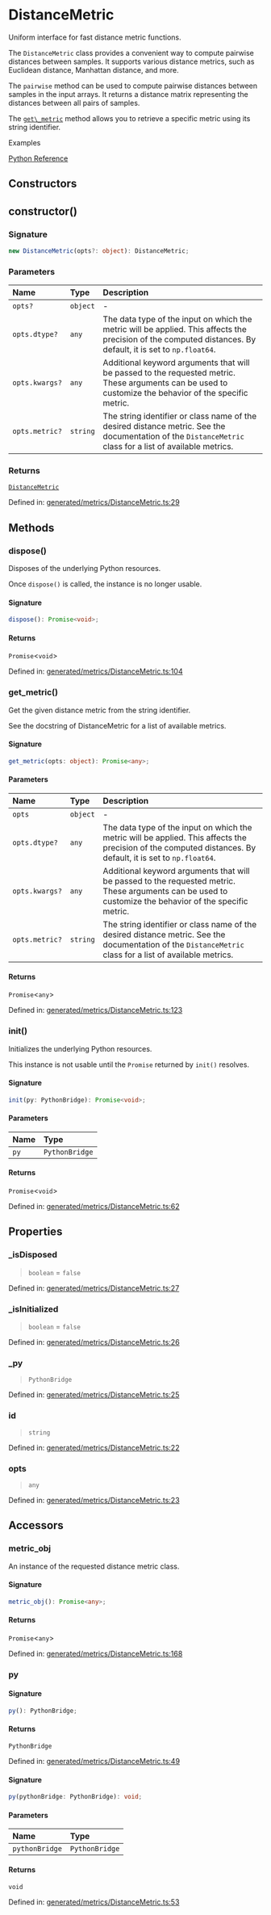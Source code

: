 # DistanceMetric

Uniform interface for fast distance metric functions.

The `DistanceMetric` class provides a convenient way to compute pairwise distances between samples. It supports various distance metrics, such as Euclidean distance, Manhattan distance, and more.

The `pairwise` method can be used to compute pairwise distances between samples in the input arrays. It returns a distance matrix representing the distances between all pairs of samples.

The [`get\_metric`](#sklearn.metrics.DistanceMetric.get_metric "sklearn.metrics.DistanceMetric.get_metric") method allows you to retrieve a specific metric using its string identifier.

Examples

[Python Reference](https://scikit-learn.org/stable/modules/generated/sklearn.metrics.DistanceMetric.html)

## Constructors

## constructor()

### Signature

```ts
new DistanceMetric(opts?: object): DistanceMetric;
```

### Parameters

| Name | Type | Description |
| :------ | :------ | :------ |
| `opts?` | `object` | - |
| `opts.dtype?` | `any` | The data type of the input on which the metric will be applied. This affects the precision of the computed distances. By default, it is set to `np.float64`. |
| `opts.kwargs?` | `any` | Additional keyword arguments that will be passed to the requested metric. These arguments can be used to customize the behavior of the specific metric. |
| `opts.metric?` | `string` | The string identifier or class name of the desired distance metric. See the documentation of the `DistanceMetric` class for a list of available metrics. |

### Returns

[`DistanceMetric`](DistanceMetric.md)

Defined in:  [generated/metrics/DistanceMetric.ts:29](https://github.com/transitive-bullshit/scikit-learn-ts/blob/f3d7d2d/packages/sklearn/src/generated/metrics/DistanceMetric.ts#L29)

## Methods

### dispose()

Disposes of the underlying Python resources.

Once `dispose()` is called, the instance is no longer usable.

#### Signature

```ts
dispose(): Promise<void>;
```

#### Returns

`Promise`\<`void`\>

Defined in:  [generated/metrics/DistanceMetric.ts:104](https://github.com/transitive-bullshit/scikit-learn-ts/blob/f3d7d2d/packages/sklearn/src/generated/metrics/DistanceMetric.ts#L104)

### get\_metric()

Get the given distance metric from the string identifier.

See the docstring of DistanceMetric for a list of available metrics.

#### Signature

```ts
get_metric(opts: object): Promise<any>;
```

#### Parameters

| Name | Type | Description |
| :------ | :------ | :------ |
| `opts` | `object` | - |
| `opts.dtype?` | `any` | The data type of the input on which the metric will be applied. This affects the precision of the computed distances. By default, it is set to `np.float64`. |
| `opts.kwargs?` | `any` | Additional keyword arguments that will be passed to the requested metric. These arguments can be used to customize the behavior of the specific metric. |
| `opts.metric?` | `string` | The string identifier or class name of the desired distance metric. See the documentation of the `DistanceMetric` class for a list of available metrics. |

#### Returns

`Promise`\<`any`\>

Defined in:  [generated/metrics/DistanceMetric.ts:123](https://github.com/transitive-bullshit/scikit-learn-ts/blob/f3d7d2d/packages/sklearn/src/generated/metrics/DistanceMetric.ts#L123)

### init()

Initializes the underlying Python resources.

This instance is not usable until the `Promise` returned by `init()` resolves.

#### Signature

```ts
init(py: PythonBridge): Promise<void>;
```

#### Parameters

| Name | Type |
| :------ | :------ |
| `py` | `PythonBridge` |

#### Returns

`Promise`\<`void`\>

Defined in:  [generated/metrics/DistanceMetric.ts:62](https://github.com/transitive-bullshit/scikit-learn-ts/blob/f3d7d2d/packages/sklearn/src/generated/metrics/DistanceMetric.ts#L62)

## Properties

### \_isDisposed

> `boolean`  = `false`

Defined in:  [generated/metrics/DistanceMetric.ts:27](https://github.com/transitive-bullshit/scikit-learn-ts/blob/f3d7d2d/packages/sklearn/src/generated/metrics/DistanceMetric.ts#L27)

### \_isInitialized

> `boolean`  = `false`

Defined in:  [generated/metrics/DistanceMetric.ts:26](https://github.com/transitive-bullshit/scikit-learn-ts/blob/f3d7d2d/packages/sklearn/src/generated/metrics/DistanceMetric.ts#L26)

### \_py

> `PythonBridge`

Defined in:  [generated/metrics/DistanceMetric.ts:25](https://github.com/transitive-bullshit/scikit-learn-ts/blob/f3d7d2d/packages/sklearn/src/generated/metrics/DistanceMetric.ts#L25)

### id

> `string`

Defined in:  [generated/metrics/DistanceMetric.ts:22](https://github.com/transitive-bullshit/scikit-learn-ts/blob/f3d7d2d/packages/sklearn/src/generated/metrics/DistanceMetric.ts#L22)

### opts

> `any`

Defined in:  [generated/metrics/DistanceMetric.ts:23](https://github.com/transitive-bullshit/scikit-learn-ts/blob/f3d7d2d/packages/sklearn/src/generated/metrics/DistanceMetric.ts#L23)

## Accessors

### metric\_obj

An instance of the requested distance metric class.

#### Signature

```ts
metric_obj(): Promise<any>;
```

#### Returns

`Promise`\<`any`\>

Defined in: [generated/metrics/DistanceMetric.ts:168](https://github.com/transitive-bullshit/scikit-learn-ts/blob/f3d7d2d/packages/sklearn/src/generated/metrics/DistanceMetric.ts#L168)

### py

#### Signature

```ts
py(): PythonBridge;
```

#### Returns

`PythonBridge`

Defined in:  [generated/metrics/DistanceMetric.ts:49](https://github.com/transitive-bullshit/scikit-learn-ts/blob/f3d7d2d/packages/sklearn/src/generated/metrics/DistanceMetric.ts#L49)

#### Signature

```ts
py(pythonBridge: PythonBridge): void;
```

#### Parameters

| Name | Type |
| :------ | :------ |
| `pythonBridge` | `PythonBridge` |

#### Returns

`void`

Defined in: [generated/metrics/DistanceMetric.ts:53](https://github.com/transitive-bullshit/scikit-learn-ts/blob/f3d7d2d/packages/sklearn/src/generated/metrics/DistanceMetric.ts#L53)
